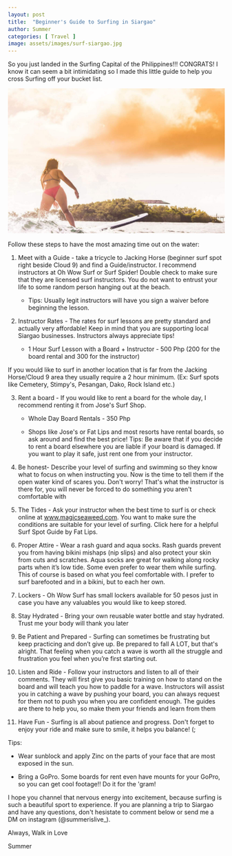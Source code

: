 ```yaml
---
layout: post
title:  "Beginner's Guide to Surfing in Siargao"
author: Summer
categories: [ Travel ]
image: assets/images/surf-siargao.jpg
---
```

So you just landed in the Surfing Capital of the Philippines!!! CONGRATS! I know it can seem a bit intimidating so I made this little guide to help you cross Surfing off your bucket list.

![test-image](/assets/images/surf-siargao.jpg)

Follow these steps to have the most amazing time out on the water:

1. Meet with a Guide - take a tricycle to Jacking Horse (beginner surf spot right beside Cloud 9) and find a Guide/instructor. I recommend instructors at Oh Wow Surf or Surf Spider! Double check to make sure that they are licensed surf instructors. You do not want to entrust your life to some random person hanging out at the beach. 

   - Tips: Usually legit instructors will have you sign a waiver before beginning the lesson.

2. Instructor Rates - The rates for surf lessons are pretty standard and actually very affordable! Keep in mind that you are supporting local Siargao businesses. Instructors always appreciate tips!

   - 1 Hour Surf Lesson with a Board + Instructor - 500 Php (200 for the board rental and 300 for the instructor)

If you would like to surf in another location that is far from the Jacking Horse/Cloud 9 area they usually require a 2 hour minimum. (Ex: Surf spots like Cemetery, Stimpy's, Pesangan, Dako, Rock Island etc.)

3. Rent a board - If you would like to rent a board for the whole day, I recommend renting it from Jose's Surf Shop.

   - Whole Day Board Rentals - 350 Php

   - Shops like Jose's or Fat Lips and most resorts have rental boards, so ask around and find the best price! Tips: Be aware that if you decide to rent a board elsewhere you are liable if your board is damaged. If you want to play it safe, just rent one from your instructor.

4. Be honest- Describe your level of surfing and swimming so they know what to focus on when instructing you. Now is the time to tell them if the open water kind of scares you. Don't worry! That's what the instructor is there for, you will never be forced to do something you aren't comfortable with

5. The Tides - Ask your instructor when the best time to surf is or check online at www.magicseaweed.com. You want to make sure the conditions are suitable for your level of surfing. Click here for a helpful Surf Spot Guide by Fat Lips.

6. Proper Attire - Wear a rash guard and aqua socks. Rash guards prevent you from having bikini mishaps (nip slips) and also protect your skin from cuts and scratches. Aqua socks are great for walking along rocky parts when it’s low tide. Some even prefer to wear them while surfing. This of course is based on what you feel comfortable with. I prefer to surf barefooted and in a bikini, but to each her own.

7. Lockers - Oh Wow Surf has small lockers available for 50 pesos just in case you have any valuables you would like to keep stored.

8. Stay Hydrated - Bring your own reusable water bottle and stay hydrated. Trust me your body will thank you later

9. Be Patient and Prepared - Surfing can sometimes be frustrating but keep practicing and don’t give up. Be prepared to fall A LOT, but that's alright. That feeling when you catch a wave is worth all the struggle and frustration you feel when you’re first starting out.

10. Listen and Ride - Follow your instructors and listen to all of their comments. They will first give you basic training on how to stand on the board and will teach you how to paddle for a wave. Instructors will assist you in catching a wave by pushing your board, you can always request for them not to push you when you are confident enough. The guides are there to help you, so make them your friends and learn from them

11. Have Fun - Surfing is all about patience and progress. Don't forget to enjoy your ride and make sure to smile, it helps you balance! (;

Tips: 

- Wear sunblock and apply Zinc on the parts of your face that are most exposed in the sun.

- Bring a GoPro. Some boards for rent even have mounts for your GoPro, so you can get cool footage!! Do it for the 'gram!

I hope you channel that nervous energy into excitement, because surfing is such a beautiful sport to experience. If you are planning a trip to Siargao and have any questions, don't hesistate to comment below or send me a DM on instagram (@summerislive_).

Always, Walk in Love

Summer
